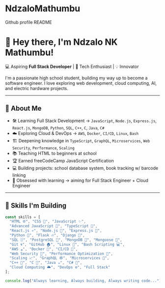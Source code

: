 # NdzaloMathumbu
Github profile README

# 👋 Hey there, I'm Ndzalo NK Mathumbu!

💻 Aspiring **Full Stack Developer** | 🚀 Tech Enthusiast | 💡 Innovator

I'm a passionate high school student, building my way up to become a software engineer. I love exploring web development, cloud computing, AI, and electric hardware projects.

---

## 🌟 About Me

- 🛠️ Learning Full Stack Development → `JavaScript`, `Node.js`, `Express.js`, `React.js`, `MongoDB`, `Python`, `SQL`, `C++`, `C`, `Java`, `C#`
- ☁️ Exploring Cloud & DevOps → `AWS`, `Docker`, `CI/CD`, `Linux`, `Bash`
- 🏗️ Deepening knowledge in `TypeScript`, `GraphQL`, `Microservices`, `Web Security`, `Performance`, `Scaling`
- 📚 Teaching HTML to beginners at school
- 🏆 Earned freeCodeCamp JavaScript Certification
- 💻 Building projects: school database system, book tracking w/ barcode linking
- 🧠 Obsessed with learning → aiming for Full Stack Engineer + Cloud Engineer

---

## 🚀 Skills I'm Building

```js
const skills = [
  "HTML 🌐", "CSS 🎨", "JavaScript ✨",
  "Advanced JavaScript 💪", "TypeScript 🔷",
  "React.js ⚛️", "Node.js 🌿", "Express.js 🚂",
  "Python 🐍", "Flask 🔥", "Django 🌱",
  "SQL 🗄️", "PostgreSQL 🐘", "MongoDB 🍃", "Mongoose 🦝",
  "Git 🌀", "GitHub 🏠", "Linux 🐧", "Bash Scripting 💻",
  "AWS ☁️", "Docker 🐳", "CI/CD 🔄",
  "Web Security 🔐", "Performance Optimization 🚀",
  "Scaling 📈", "GraphQL 🕸️", "Microservices 🧩",
  "C++ 🧮", "C 📝", "Java ☕", "C# 🎵",
  "Cloud Computing 🌥️", "DevOps ⚙️", "Full Stack"
];

console.log("Always learning, Always building, Always writing code...");

